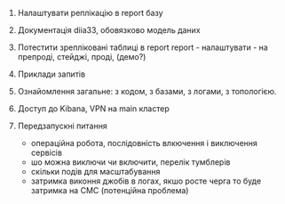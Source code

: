 1. Налаштувати реплікацію в report базу
2. Документація diia33, обовязково модель даних
3. Потестити зрепліковані таблиці в report report - налаштувати - на препроді, стейджі, проді, (демо?)
4. Приклади запитів
5. Ознайомлення загальне: з кодом, з базами, з логами, з топологією.
6. Доступ до Kibana, VPN на main кластер
7. Передзапускні питання

   * операційна робота, послідовність влкючення і виключення сервісів
   * шо можна виключи чи включити, перелік тумблерів
   * скільки подів для масштабування
   * затримка виконня джобів в логах, якшо росте черга то буде затримка на СМС (потенційна проблема)
    
